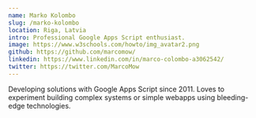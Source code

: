 ```yaml
---
name: Marko Kolombo
slug: /marko-kolombo
location: Riga, Latvia
intro: Professional Google Apps Script enthusiast.
image: https://www.w3schools.com/howto/img_avatar2.png
github: https://github.com/marcomow/
linkedin: https://www.linkedin.com/in/marco-colombo-a3062542/
twitter: https://twitter.com/MarcoMow
---
```


Developing solutions with Google Apps Script since 2011. Loves to experiment building complex systems or simple webapps using bleeding-edge technologies.
